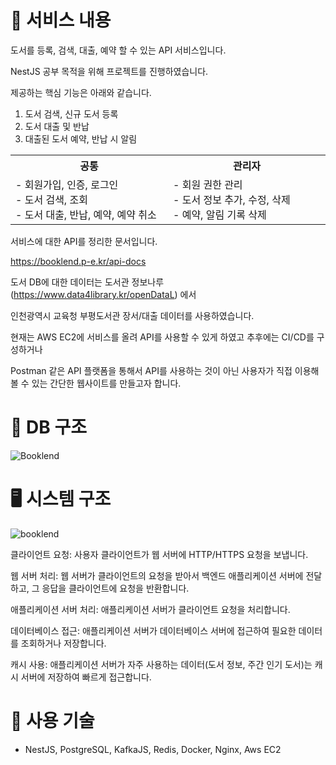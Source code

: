 # 📜 서비스 내용

도서를 등록, 검색, 대출, 예약 할 수 있는 API 서비스입니다.

NestJS 공부 목적을 위해 프로젝트를 진행하였습니다.

제공하는 핵심 기능은 아래와 같습니다.

1. 도서 검색, 신규 도서 등록
2. 도서 대출 및 반납
3. 대출된 도서 예약, 반납 시 알림

<table align="center">
  <tr>
    <th>
      공통
    </th>
    <th>
      관리자
    </th>
  </tr>
  <tr>
   <td align="left" width="350px" class="사용자">
     - 회원가입, 인증, 로그인 
     <br/>
     - 도서 검색, 조회
     <br/>
     - 도서 대출, 반납, 예약, 예약 취소
   </td>
   <td align="left" width="350px" class="관리자">
     - 회원 권한 관리
     <br/>
     - 도서 정보 추가, 수정, 삭제
     <br/>
     - 예약, 알림 기록 삭제
   </td>
  </tr>
</table>

서비스에 대한 API를 정리한 문서입니다.

https://booklend.p-e.kr/api-docs

도서 DB에 대한 데이터는 도서관 정보나루(https://www.data4library.kr/openDataL) 에서

인천광역시 교육청 부평도서관 장서/대출 데이터를 사용하였습니다.

현재는 AWS EC2에 서비스를 올려 API를 사용할 수 있게 하였고 추후에는 CI/CD를 구성하거나

Postman 같은 API 플랫폼을 통해서 API를 사용하는 것이 아닌 사용자가 직접 이용해볼 수 있는 간단한 웹사이트를 만들고자 합니다.


# 💾 DB 구조

![Booklend](https://github.com/user-attachments/assets/cd212fae-b2ef-4a98-a444-9421445d6488)


# 🖥️ 시스템 구조

![booklend](https://github.com/user-attachments/assets/ce5d8b9b-66d2-4a38-a4b8-feaebc89d2b4)

클라이언트 요청: 사용자 클라이언트가 웹 서버에 HTTP/HTTPS 요청을 보냅니다.

웹 서버 처리: 웹 서버가 클라이언트의 요청을 받아서 백엔드 애플리케이션 서버에 전달하고, 그 응답을 클라이언트에 요청을 반환합니다.

애플리케이션 서버 처리: 애플리케이션 서버가 클라이언트 요청을 처리합니다.

데이터베이스 접근: 애플리케이션 서버가 데이터베이스 서버에 접근하여 필요한 데이터를 조회하거나 저장합니다.

캐시 사용: 애플리케이션 서버가 자주 사용하는 데이터(도서 정보, 주간 인기 도서)는 캐시 서버에 저장하여 빠르게 접근합니다.

# 🔨 사용 기술

- NestJS, PostgreSQL, KafkaJS, Redis, Docker, Nginx, Aws EC2
